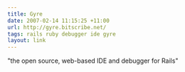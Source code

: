 ```yaml
---
title: Gyre
date: 2007-02-14 11:15:25 +11:00
url: http://gyre.bitscribe.net/
tags: rails ruby debugger ide gyre
layout: link
---
```

"the open source, web-based IDE and debugger for Rails"
